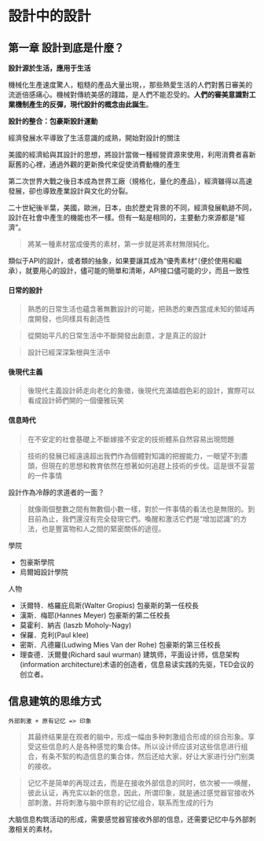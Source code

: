 設計中的設計
=======================

## 第一章  設計到底是什麼？

**設計源於生活，應用于生活**

機械化生產速度驚人，粗糙的產品大量出現，，那些熱愛生活的人們對舊日審美的流逝倍感痛心。機械對傳統美感的踐踏，是人們不能忍受的。**人們的審美意識對工業機制產生的反彈，現代設計的概念由此誕生**。
	
**設計的整合：包豪斯設計運動**

經濟發展水平導致了生活意識的成熟，開始對設計的關注

美國的經濟給與其設計的思想，將設計當做一種經營資源來使用，利用消費者喜新厭舊的心裡，通過外觀的更新換代來促使消費動機的產生

第二次世界大戰之後日本成為世界工廠（規格化，量化的產品），經濟雖得以高速發展，卻也導致產業設計與文化的分裂。

二十世紀後半葉，美國，歐洲，日本，由於歷史背景的不同，經濟發展軌跡不同，設計在社會中產生的機能也不一樣。但有一點是相同的，主要動力來源都是“經濟”。


> 將某一種素材當成優秀的素材，第一步就是將素材無限純化。

類似于API的設計，或者類的抽象，如果要讓其成為“優秀素材“（便於使用和繼承），就要用心的設計，儘可能的簡單和清晰，API接口儘可能的少，而且一致性

#### 日常的設計

> 熟悉的日常生活也蘊含著無數設計的可能，把熟悉的東西當成未知的領域再度開發，也同樣具有創造性

> 從開始平凡的日常生活中不斷開發出創意，才是真正的設計

> 設計已經深深紮根與生活中

#### 後現代主義

> 後現代主義設計師走向老化的象徵，後現代充滿嬉戲色彩的設計，實際可以看成設計師們開的一個優雅玩笑

#### 信息時代

> 在不安定的社會基礎上不斷嫁接不安定的技術體系自然容易出現問題

> 技術的發展已經遠遠超出我們作為個體對知識的把握能力，一眼望不到盡頭，但現在的思想和教育依然在想著如何追趕上技術的步伐。這是很不妥當的一件事情

設計作為冷靜的求道者的一面？

> 就像兩個整數之間有無數個小數一樣，對於一件事情的看法也是無限的。到目前為止，我們還沒有完全發現它們。喚醒和激活它們是“增加認識”的方法，也是豐富物和人之間的緊密關係的途徑。





學院

- 包豪斯學院
- 烏爾姆設計學院

人物

- 沃爾特．格羅庇烏斯(Walter Gropius) 包豪斯的第一任校長
- 漢斯．梅耶(Hannes Meyer) 包豪斯的第二任校長
- 莫霍利．納吉 (laszb Moholy-Nagy)
- 保羅．克利(Paul klee)
- 密斯．凡德羅(Ludwing Mies Van der Rohe) 包豪斯的第三任校長
- 理查德．沃爾曼(Richard saul wurman) 建筑师，平面设计师，信息架构(information architecture)术语的创造者，信息易读实践的先驱，TED会议的创立者。

## 信息建筑的思维方式

`外部刺激 + 原有记忆 => 印象`

> 其最终结果是在观者的脑中，形成一幅由多种刺激组合形成的综合形象。享受这些信息的人是各种感觉的集合体。所以设计师应该对这些信息进行组合，有条不絮的构造信息的集合体，然后还给大家，好让大家进行分门别类的接收。


> 记忆不是简单的再现过去，而是在接收外部信息的同时，依次被一一唤醒，彼此认证，再充实以新的信息，因此，所谓印象，就是通过感觉器官接收外部刺激，并将刺激与脑中原有的记忆组合，联系而生成的行为

大脑信息构筑活动的形成，需要感觉器官接收外部的信息，还需要记忆中与外部刺激相关的素材。